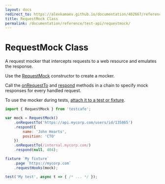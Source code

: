 ```yaml
---
layout: docs
redirect_to: https://alexkamaev.github.io/documentation/402667/reference/test-api/requestmock
title: RequestMock Class
permalink: /documentation/reference/test-api/requestmock/
---
```

# RequestMock Class

A request mocker that intercepts requests to a web resource and emulates the response.

Use the [RequestMock](../requestmock/constructor.md) constructor to create a mocker.

Call the [onRequestTo](onrequestto.md) and [respond](respond.md) methods in a chain to specify mock responses for every handled request.

To use the mocker during tests, [attach it to a test or fixture](../../../guides/advanced-guides/intercept-http-requests.md#attach-hooks-to-tests-and-fixtures).

```js
import { RequestMock } from 'testcafe';

var mock = RequestMock()
    .onRequestTo('https://api.mycorp.com/users/id/135865')
    .respond({
        name: 'John Hearts',
        position: 'CTO'
    })
    .onRequestTo(/internal.mycorp.com/)
    .respond(null, 404);

fixture `My fixture`
    .page `https://mycorp.com`
    .requestHooks(mock);

test('My test', async t => { /* ... */ });
```
